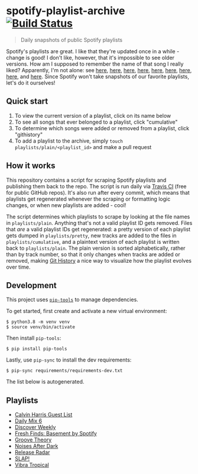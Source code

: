 # spotify-playlist-archive [![Build Status](https://api.travis-ci.com/vitokorn/spotify-playlist-archive.svg?branch=master)](https://travis-ci.com/github/vitokorn/spotify-playlist-archive)

> Daily snapshots of public Spotify playlists

Spotify's playlists are great. I like that they're updated once in a while -
change is good! I don't like, however, that it's impossible to see older
versions. How am I supposed to remember the name of that song I really liked?
Apparently, I'm not alone: see
[here](https://community.spotify.com/t5/Content-Questions/View-previous-versions-of-playlists/td-p/4400750),
[here](https://community.spotify.com/t5/Accounts/A-playlist-was-modified-Can-I-get-the-old-songs-back/td-p/1001889),
[here](https://community.spotify.com/t5/Content-Questions/Seeing-an-old-version-of-a-playlist/td-p/1318739),
[here](https://community.spotify.com/t5/Other-Partners-Web-Player-etc/Playlists-Is-there-any-way-to-recover-previous-versions-of-a/td-p/4726831),
[here](https://community.spotify.com/t5/Desktop-Mac/Find-Songs-of-old-versions-of-Spotify-Playlists/td-p/998504),
[here](https://community.spotify.com/t5/Closed-Ideas/Playlist-Versioning-History/idi-p/1133819),
[here](https://community.spotify.com/t5/Closed-Ideas/Playlist-History-Versioning/idi-p/1346418),
[here](https://community.spotify.com/t5/Closed-Ideas/Playlists-Playlist-History/idi-p/1816799),
and [here](https://community.spotify.com/t5/Live-Ideas/Playlists-Edit-History/idi-p/4573743).
Since Spotify won't take snapshots of our favorite playlists, let's do it ourselves!

## Quick start

1. To view the current version of a playlist, click on its name below
1. To see all songs that ever belonged to a playlist, click "cumulative"
1. To determine which songs were added or removed from a playlist, click "githistory"
1. To add a playlist to the archive, simply `touch playlists/plain/<playlist_id>` and make a pull request

## How it works

This repository contains a script for scraping Spotify playlists and publishing
them back to the repo. The script is run daily via
[Travis CI](https://travis-ci.com/github/vitokorn/spotify-playlist-archive)
(free for public GitHub repos). It's also run after every commit, which means
that playlists get regenerated whenever the scraping or formatting logic
changes, or when new playlists are added - cool!

The script determines which playlists to scrape by looking at the file names in
`playlists/plain`. Anything that's not a valid playlist ID gets removed. Files
that *are* a valid playlist IDs get regenerated: a pretty version of each
playlist gets dumped in `playlists/pretty`, new tracks are added to the
files in `playlists/cumulative`, and a plaintext version of each playlist is
written back to `playlists/plain`. The plain version is sorted alphabetically,
rather than by track number, so that it only changes when tracks are added or
removed, making [Git History](https://githistory.xyz/) a nice way to visualize
how the playlist evolves over time.

## Development

This project uses [`pip-tools`](https://github.com/jazzband/pip-tools) to manage
dependencies.

To get started, first create and activate a new virtual environment:
```
$ python3.8 -m venv venv
$ source venv/bin/activate
```

Then install `pip-tools`:
```
$ pip install pip-tools
```

Lastly, use `pip-sync` to install the dev requirements:
```
$ pip-sync requirements/requirements-dev.txt
```

The list below is autogenerated.

## Playlists

- [Calvin Harris Guest List](https://github.com/vitokorn/spotify-playlist-archive/blob/master/playlists/pretty/Calvin%20Harris%20Guest%20List.md)
- [Daily Mix 6](https://github.com/vitokorn/spotify-playlist-archive/blob/master/playlists/pretty/Daily%20Mix%206.md)
- [Discover Weekly](https://github.com/vitokorn/spotify-playlist-archive/blob/master/playlists/pretty/Discover%20Weekly.md)
- [Fresh Finds: Basement by Spotify](https://github.com/vitokorn/spotify-playlist-archive/blob/master/playlists/pretty/Fresh%20Finds:%20Basement%20by%20Spotify.md)
- [Groove Theory](https://github.com/vitokorn/spotify-playlist-archive/blob/master/playlists/pretty/Groove%20Theory.md)
- [Noises After Dark](https://github.com/vitokorn/spotify-playlist-archive/blob/master/playlists/pretty/Noises%20After%20Dark.md)
- [Release Radar](https://github.com/vitokorn/spotify-playlist-archive/blob/master/playlists/pretty/Release%20Radar.md)
- [SLAP!](https://github.com/vitokorn/spotify-playlist-archive/blob/master/playlists/pretty/SLAP!.md)
- [Vibra Tropical](https://github.com/vitokorn/spotify-playlist-archive/blob/master/playlists/pretty/Vibra%20Tropical.md)
